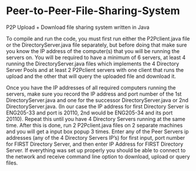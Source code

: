 # Peer-to-Peer-File-Sharing-System
P2P Upload + Download file sharing system written in Java


To compile and run the code, you must first run either the P2Pclient.java file or the DirectoryServer.java file separately, but before doing that make sure you know the IP address of the computer(s) that you will be running the servers on. You will be required to have a minimum of 6 servers, at least 4 running the DirectoryServer.java files which implements the 4 Directory Server Pools and at least 2 P2Pclient servers with one client that runs the upload and the other that will query the uploaded file and download it.

 Once you have the IP addresses of all required computers running the servers, make sure you record the IP address and port number of the 1st DirectoryServer.java and one for the successor DirectoryServer.java or 2nd DirectoryServer.java. (In our case the IP address for first Directory Server is ENG205-33 and port is 20110, 2nd would be ENG205-34 and its port 20110). Repeat this until you have 4 Directory Servers running at the same time. After this is done, run 2 P2Pclient.java files on 2 separate machines and you will get a input box popup 3 times. Enter any of the Peer Servers ip addresses (any of the 4 Directory Servers IP’s) for first input, port number for FIRST Directory Server, and then enter IP Address for FIRST Directory Server. If everything was set up properly you should be able to connect to the network and receive command line option to download, upload or query files.
